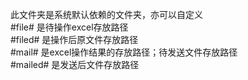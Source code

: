 此文件夹是系统默认依赖的文件夹，亦可以自定义   
#file#   是待操作excel存放路径   
#filed#  是操作后原文件存放路径   
#mail#   是excel操作结果的存放路径；待发送文件存放路径   
#mailed# 是发送后文件存放路径   

